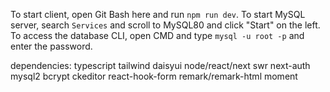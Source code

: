 To start client, open Git Bash here and run `npm run dev`.
To start MySQL server, search `Services` and scroll to MySQL80 and click "Start" on the left. To access the database CLI, open CMD and type `mysql -u root -p` and enter the password.

dependencies:
typescript
tailwind
daisyui
node/react/next
swr
next-auth
mysql2
bcrypt
ckeditor
react-hook-form
remark/remark-html
moment